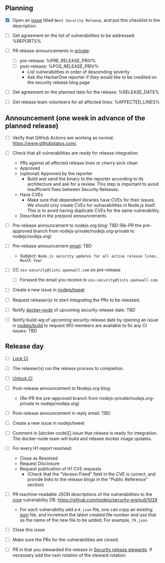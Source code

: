 ## Planning

* [X] Open an [issue](https://github.com/nodejs-private/node-private) titled
  `Next Security Release`, and put this checklist in the description.

* [ ] Get agreement on the list of vulnerabilities to be addressed:
%REPORTS%

* [ ] PR release announcements in [private](https://github.com/nodejs-private/nodejs.org-private):
  * [ ] pre-release: %PRE_RELEASE_PRIV%
  * [ ] post-release: %POS_RELEASE_PRIV%
    * List vulnerabilities in order of descending severity
    * Ask the HackerOne reporter if they would like to be credited on the
      security release blog page

* [ ] Get agreement on the planned date for the release: %RELEASE_DATE%

* [ ] Get release team volunteers for all affected lines:
%AFFECTED_LINES%

## Announcement (one week in advance of the planned release)

* [ ] Verify that GitHub Actions are working as normal: <https://www.githubstatus.com/>.

* [ ] Check that all vulnerabilities are ready for release integration:
  * PRs against all affected release lines or cherry-pick clean
  * Approved
  * (optional) Approved by the reporter
    * Build and send the binary to the reporter according to its architecture
      and ask for a review. This step is important to avoid insufficient fixes
      between Security Releases.
  * Have CVEs
    * Make sure that dependent libraries have CVEs for their issues. We should
      only create CVEs for vulnerabilities in Node.js itself. This is to avoid
      having duplicate CVEs for the same vulnerability.
  * Described in the pre/post announcements

* [ ] Pre-release announcement to nodejs.org blog: TBD
  (Re-PR the pre-approved branch from nodejs-private/nodejs.org-private to
  nodejs/nodejs.org)

* [ ] Pre-release announcement [email](https://groups.google.com/forum/#!forum/nodejs-sec): TBD
  * Subject: `Node.js security updates for all active release lines, Month Year`

* [ ] CC `oss-security@lists.openwall.com` on pre-release
  * [ ] Forward the email you receive to `oss-security@lists.openwall.com`.

* [ ] Create a new issue in [nodejs/tweet](https://github.com/nodejs/tweet/issues)

* [ ] Request releaser(s) to start integrating the PRs to be released.

* [ ] Notify [docker-node](https://github.com/nodejs/docker-node/issues) of upcoming security release date:  TBD

* [ ] Notify build-wg of upcoming security release date by opening an issue
  in [nodejs/build](https://github.com/nodejs/build/issues) to request WG members are available to fix any CI issues: TBD

## Release day

* [ ] [Lock CI](https://github.com/nodejs/build/blob/HEAD/doc/jenkins-guide.md#before-the-release)

* [ ] The releaser(s) run the release process to completion.

* [ ] [Unlock CI](https://github.com/nodejs/build/blob/HEAD/doc/jenkins-guide.md#after-the-release)

* [ ] Post-release announcement to Nodejs.org blog:
  * (Re-PR the pre-approved branch from nodejs-private/nodejs.org-private to
    nodejs/nodejs.org)

* [ ] Post-release announcement in reply email: TBD

* [ ] Create a new issue in nodejs/tweet

* [ ] Comment in [docker-node][] issue that release is ready for integration.
  The docker-node team will build and release docker image updates.

* [ ] For every H1 report resolved:
  * Close as Resolved
  * Request Disclosure
  * Request publication of H1 CVE requests
    * (Check that the "Version Fixed" field in the CVE is correct, and provide
      links to the release blogs in the "Public Reference" section)

* [ ] PR machine-readable JSON descriptions of the vulnerabilities to the
  [core](https://github.com/nodejs/security-wg/tree/HEAD/vuln/core)
  vulnerability DB. https://github.com/nodejs/security-wg/pull/1029
  * For each vulnerability add a `#.json` file, one can copy an existing
    [json](https://github.com/nodejs/security-wg/blob/0d82062d917cb9ddab88f910559469b2b13812bf/vuln/core/78.json)
    file, and increment the latest created file number and use that as the name
    of the new file to be added. For example, `79.json`.

* [ ] Close this issue

* [ ] Make sure the PRs for the vulnerabilities are closed.

* [ ] PR in that you stewarded the release in
  [Security release stewards](https://github.com/nodejs/node/blob/HEAD/doc/contributing/security-release-process.md#security-release-stewards).
  If necessary add the next rotation of the steward rotation.
